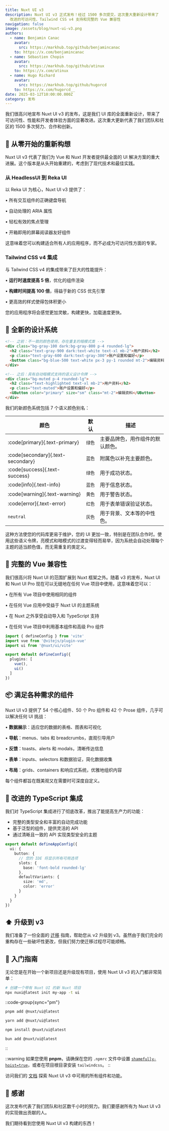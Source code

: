 ```yaml
---
title: Nuxt UI v3
description: Nuxt UI v3 正式发布！经过 1500 多次提交，这次重大重新设计带来了
  改进的可访问性、Tailwind CSS v4 支持和完整的 Vue 兼容性
navigation: false
image: /assets/blog/nuxt-ui-v3.png
authors:
  - name: Benjamin Canac
    avatar:
      src: https://markhub.top/github/benjamincanac
    to: https://x.com/benjamincanac
  - name: Sébastien Chopin
    avatar:
      src: https://markhub.top/github/atinux
    to: https://x.com/atinux
  - name: Hugo Richard
    avatar:
      src: https://markhub.top/github/hugorcd
    to: https://x.com/hugorcd__
date: 2025-03-12T10:00:00.000Z
category: 发布
---
```


我们很高兴地宣布 Nuxt UI v3 的发布，这是我们 UI 库的全面重新设计，带来了可访问性、性能和开发者体验方面的显著改进。这次重大更新代表了我们团队和社区的 1500 多次努力、合作和创新。

## 🚀 从零开始的重新构想

Nuxt UI v3 代表了我们为 Vue 和 Nuxt 开发者提供最全面的 UI 解决方案的重大进展。这个版本是从头开始重建的，考虑到了现代技术和最佳实践。

### **从 HeadlessUI 到 Reka UI**

以 Reka UI 为核心，Nuxt UI v3 提供了：

• 所有交互组件的正确键盘导航

• 自动处理的 ARIA 属性

• 轻松有效的焦点管理

• 开箱即用的屏幕阅读器友好组件

这意味着您可以构建适合所有人的应用程序，而不必成为可访问性方面的专家。

### **Tailwind CSS v4 集成**

与 Tailwind CSS v4 的集成带来了巨大的性能提升：

• **运行时速度提高 5 倍**，优化的组件渲染

• **构建时间提高 100 倍**，得益于新的 CSS 优先引擎

• 更高效的样式使得包体积更小

您的应用程序将会感觉更加灵敏，构建更快，加载速度更快。

## 🎨 全新的设计系统

```html
<!-- 之前：不一致的颜色使用，存在重复的暗模式类 -->
<div class="bg-gray-100 dark:bg-gray-800 p-4 rounded-lg">
  <h2 class="text-gray-900 dark:text-white text-xl mb-2">用户资料</h2>
  <p class="text-gray-600 dark:text-gray-300">账户设置和偏好</p>
  <button class="bg-blue-500 text-white px-3 py-1 rounded mt-2">编辑资料</button>
</div>
```

```html
<!-- 之后：具有自动暗模式支持的语义设计令牌 -->
<div class="bg-muted p-4 rounded-lg">
  <h2 class="text-highlighted text-xl mb-2">用户资料</h2>
  <p class="text-muted">账户设置和偏好</p>
  <UButton color="primary" size="sm" class="mt-2">编辑资料</UButton>
</div>
```

我们的新颜色系统包括 7 个语义颜色别名：

| 颜色                             | 默认    | 描述                                                       |
|----------------------------------|---------|----------------------------------------------------------|
| :code[primary]{.text-primary}  | `绿色`  | 主要品牌色，用作组件的默认颜色。                          |
| :code[secondary]{.text-secondary} | `蓝色`  | 附属色以补充主要颜色。                                    |
| :code[success]{.text-success}  | `绿色`  | 用于成功状态。                                           |
| :code[info]{.text-info}      | `蓝色`  | 用于信息状态。                                           |
| :code[warning]{.text-warning} | `黄色`  | 用于警告状态。                                           |
| :code[error]{.text-error}      | `红色`  | 用于表单错误验证状态。                                   |
| `neutral`                        | `灰色`  | 用于背景、文本等的中性色。                               |

这种方法使您的代码库更易于维护，您的 UI 更加一致，特别是在团队合作时。使用这些语义令牌，亮模式和暗模式的过渡变得轻而易举，因为系统会自动处理每个主题的适当颜色值，而无需重复的类定义。

## 💚 完整的 Vue 兼容性

我们很高兴将 Nuxt UI 的范围扩展到 Nuxt 框架之外。随着 v3 的发布，Nuxt UI 和 Nuxt UI Pro 现在可以无缝地在任何 Vue 项目中使用，这意味着您可以：

• 在所有 Vue 项目中使用相同的组件

• 在任何 Vue 应用中受益于 Nuxt UI 的主题系统

• 在 Nuxt 之外享受自动导入和 TypeScript 支持

• 在任何 Vue 项目中利用基本组件和高级 Pro 组件

```ts [vite.config.ts]
import { defineConfig } from 'vite'
import vue from '@vitejs/plugin-vue'
import ui from '@nuxt/ui/vite'

export default defineConfig({
  plugins: [
    vue(),
    ui()
  ]
})
```

## 📦 满足各种需求的组件

Nuxt UI v3 提供了 54 个核心组件、50 个 Pro 组件和 42 个 Prose 组件，几乎可以解决任何 UI 挑战：

• **数据展示**：适应您的数据的表格、图表和可视化

• **导航**：menus、tabs 和 breadcrumbs，直观引导用户

• **反馈**：toasts、alerts 和 modals，清晰传达信息

• **表单**：inputs、selectors 和数据验证，简化数据收集

• **布局**：grids、containers 和响应式系统，优雅地组织内容

每个组件都旨在既美观又在需要时可深度自定义。

## 🔷 改进的 TypeScript 集成

我们对 TypeScript 集成进行了彻底改革，推出了能提高生产力的功能：

- 完整的类型安全和丰富的自动完成功能
- 基于泛型的组件，提供灵活的 API
- 通过清晰且一致的 API 实现类型安全的主题

```ts
export default defineAppConfig({
  ui: {
    button: {
      // 您的 IDE 将显示所有可用选项
      slots: {
        base: 'font-bold rounded-lg'
      },
      defaultVariants: {
        size: 'md',
        color: 'error'
      }
    }
  }
})
```

## ⬆️ 升级到 v3

我们准备了一份全面的 [迁移](https://ui.nuxt.com/getting-started/migration) 指南，帮助您从 v2 升级到 v3。虽然由于我们完全的重构存在一些破坏性更改，但我们努力使迁移过程尽可能顺畅。

## 🎯 入门指南

无论您是在开始一个新项目还是升级现有项目，使用 Nuxt UI v3 的入门都非常简单：

```bash
# 创建一个带有 Nuxt UI 的新 Nuxt 项目
npx nuxi@latest init my-app -t ui
```

::code-group{sync="pm"}
```bash [pnpm]
pnpm add @nuxt/ui@latest
```

```bash [yarn]
yarn add @nuxt/ui@latest
```

```bash [npm]
npm install @nuxt/ui@latest
```

```bash [bun]
bun add @nuxt/ui@latest
```
::

::warning
如果您使用 **pnpm**，请确保在您的 `.npmrc` 文件中设置 [`shamefully-hoist=true`](https://pnpm.io/npmrc#shamefully-hoist)，或者在项目根目录安装 `tailwindcss`。
::

访问我们的 [文档](https://ui.nuxt.com/getting-started) 探索 Nuxt UI v3 中可用的所有组件和功能。

## 🙏 感谢

这次发布代表了我们团队和社区数千小时的努力。我们要感谢所有为 Nuxt UI v3 的实现做出贡献的人。

我们期待看到您使用 Nuxt UI v3 构建的东西！
